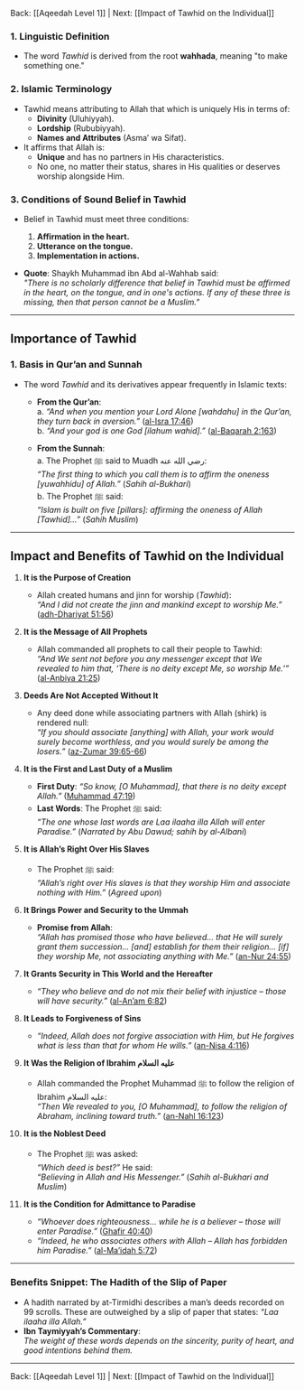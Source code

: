 Back: [[Aqeedah Level 1]] | Next: [[Impact of Tawhid on the Individual]]

### **1. Linguistic Definition**
- The word *Tawhid* is derived from the root **wahhada**, meaning "to make something one."

### **2. Islamic Terminology**
- Tawhid means attributing to Allah that which is uniquely His in terms of:  
  - **Divinity** (Uluhiyyah).  
  - **Lordship** (Rububiyyah).  
  - **Names and Attributes** (Asma’ wa Sifat).  
- It affirms that Allah is:  
  - **Unique** and has no partners in His characteristics.  
  - No one, no matter their status, shares in His qualities or deserves worship alongside Him.  

### **3. Conditions of Sound Belief in Tawhid**
- Belief in Tawhid must meet three conditions:
  1. **Affirmation in the heart.**  
  2. **Utterance on the tongue.**  
  3. **Implementation in actions.**  

- **Quote**: Shaykh Muhammad ibn Abd al-Wahhab said:  
  *"There is no scholarly difference that belief in Tawhid must be affirmed in the heart, on the tongue, and in one's actions. If any of these three is missing, then that person cannot be a Muslim."*

---

## **Importance of Tawhid**

### **1. Basis in Qur’an and Sunnah**
- The word *Tawhid* and its derivatives appear frequently in Islamic texts:
  - **From the Qur’an**:  
    a. *“And when you mention your Lord Alone [wahdahu] in the Qur’an, they turn back in aversion.”* ([al-Isra 17:46](https://quran.com/17/46))  
    b. *“And your god is one God [ilahum wahid].”* ([al-Baqarah 2:163](https://quran.com/2/163))  

  - **From the Sunnah**:  
    a. The Prophet ﷺ said to Muadh رضي الله عنه:  
       *“The first thing to which you call them is to affirm the oneness [yuwahhidu] of Allah.”* (*Sahih al-Bukhari*)  
    b. The Prophet ﷺ said:  
       *“Islam is built on five [pillars]: affirming the oneness of Allah [Tawhid]…”* (*Sahih Muslim*)  

---

## **Impact and Benefits of Tawhid on the Individual**

1. **It is the Purpose of Creation**  
   - Allah created humans and jinn for worship (*Tawhid*):  
     *“And I did not create the jinn and mankind except to worship Me.”* ([adh-Dhariyat 51:56](https://quran.com/51/56))  

2. **It is the Message of All Prophets**  
   - Allah commanded all prophets to call their people to Tawhid:  
     *“And We sent not before you any messenger except that We revealed to him that, ‘There is no deity except Me, so worship Me.’”* ([al-Anbiya 21:25](https://quran.com/21/25))  

3. **Deeds Are Not Accepted Without It**  
   - Any deed done while associating partners with Allah (shirk) is rendered null:  
     *“If you should associate [anything] with Allah, your work would surely become worthless, and you would surely be among the losers.”* ([az-Zumar 39:65-66](https://quran.com/39/65-66))  

4. **It is the First and Last Duty of a Muslim**  
   - **First Duty**: *“So know, [O Muhammad], that there is no deity except Allah.”* ([Muhammad 47:19](https://quran.com/47/19))  
   - **Last Words**: The Prophet ﷺ said:  
     *“The one whose last words are Laa ilaaha illa Allah will enter Paradise.”* (*Narrated by Abu Dawud; sahih by al-Albani*)  

5. **It is Allah’s Right Over His Slaves**  
   - The Prophet ﷺ said:  
     *“Allah’s right over His slaves is that they worship Him and associate nothing with Him.”* (*Agreed upon*)  

6. **It Brings Power and Security to the Ummah**  
   - **Promise from Allah**:  
     *“Allah has promised those who have believed… that He will surely grant them succession… [and] establish for them their religion… [if] they worship Me, not associating anything with Me.”* ([an-Nur 24:55](https://quran.com/24/55))  

7. **It Grants Security in This World and the Hereafter**  
   - *“They who believe and do not mix their belief with injustice – those will have security.”* ([al-An’am 6:82](https://quran.com/6/82))  

8. **It Leads to Forgiveness of Sins**  
   - *“Indeed, Allah does not forgive association with Him, but He forgives what is less than that for whom He wills.”* ([an-Nisa 4:116](https://quran.com/4/116))  

9. **It Was the Religion of Ibrahim عليه السلام**  
   - Allah commanded the Prophet Muhammad ﷺ to follow the religion of Ibrahim عليه السلام:  
     *“Then We revealed to you, [O Muhammad], to follow the religion of Abraham, inclining toward truth.”* ([an-Nahl 16:123](https://quran.com/16/123))  

10. **It is the Noblest Deed**  
    - The Prophet ﷺ was asked:  
      *“Which deed is best?”* He said:  
      *“Believing in Allah and His Messenger.”* (*Sahih al-Bukhari and Muslim*)  

11. **It is the Condition for Admittance to Paradise**  
    - *“Whoever does righteousness… while he is a believer – those will enter Paradise.”* ([Ghafir 40:40](https://quran.com/40/40))  
    - *“Indeed, he who associates others with Allah – Allah has forbidden him Paradise.”* ([al-Ma’idah 5:72](https://quran.com/5/72))  

---

### **Benefits Snippet: The Hadith of the Slip of Paper**  
- A hadith narrated by at-Tirmidhi describes a man’s deeds recorded on 99 scrolls. These are outweighed by a slip of paper that states: *“Laa ilaaha illa Allah.”*  
- **Ibn Taymiyyah’s Commentary**:  
  *The weight of these words depends on the sincerity, purity of heart, and good intentions behind them.*  

---
Back: [[Aqeedah Level 1]] | Next: [[Impact of Tawhid on the Individual]]
